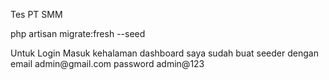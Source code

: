 <p>Tes PT SMM </p>
<p>php artisan migrate:fresh --seed</p>
<p>Untuk Login Masuk kehalaman dashboard saya sudah buat seeder dengan email admin@gmail.com password admin@123 </p>
